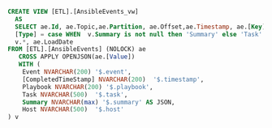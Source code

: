 ﻿```sql
CREATE VIEW [ETL].[AnsibleEvents_vw] 
  AS
  SELECT ae.Id, ae.Topic,ae.Partition, ae.Offset,ae.Timestamp, ae.[Key],
  [Type] = case WHEN  v.Summary is not null then 'Summary' else 'Task' END,
  v.*, ae.LoadDate 
FROM [ETL].[AnsibleEvents] (NOLOCK) ae
   CROSS APPLY OPENJSON(ae.[Value])
   WITH (
	Event NVARCHAR(200) '$.event',
    [CompletedTimeStamp] NVARCHAR(200)  '$.timestamp',
    Playbook NVARCHAR(200) '$.playbook',
    Task NVARCHAR(500)  '$.task',
	Summary NVARCHAR(max) '$.summary' AS JSON,
	Host NVARCHAR(500)  '$.host'
) v
```